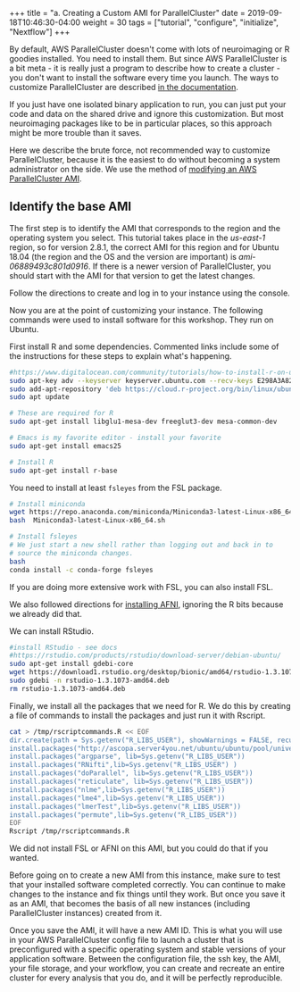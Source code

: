 +++
title = "a. Creating a Custom AMI for ParallelCluster"
date = 2019-09-18T10:46:30-04:00 
weight = 30 
tags = ["tutorial", "configure", "initialize", "Nextflow"]
+++

By default, AWS ParallelCluster doesn't come with lots of neuroimaging
or R goodies installed. You need to install them. But since AWS
ParallelCluster is a bit meta - it is really just a program to
describe how to create a cluster - you don't want to install the
software every time you launch. The ways to customize ParallelCluster are
described [in the
documentation](https://docs.aws.amazon.com/parallelcluster/latest/ug/tutorials_02_ami_customization.html#build-a-custom-aws-parallelcluster-ami).

If you just have one isolated binary application to run, you can just
put your code and data on the shared drive and ignore this
customization. But most neuroimaging packages like to be in particular
places, so this approach might be more trouble than it saves.

Here we describe the brute force, not recommended way to customize ParallelCluster,
because it is the easiest to do without becoming a system administrator on the side. We 
use the method of [modifying an AWS ParallelCluster AMI](https://docs.aws.amazon.com/parallelcluster/latest/ug/tutorials_02_ami_customization.html#modify-an-aws-parallelcluster-ami). 


##  Identify the base AMI
The first step is to identify the AMI that corresponds to the region 
and the operating system you select. This tutorial takes place in the *us-east-1* region, so for version 2.8.1, the correct AMI for this region and for Ubuntu 18.04
(the region and the OS and the version are important) is 
*ami-06889493c801d0916*. If there is a newer version of 
ParallelCluster, you should start with the AMI for that version to get the latest 
changes. 

Follow the directions to create and log in to your instance using the console. 

Now you are at the point of customizing your instance. The following
commands were used to install software for this workshop. They run on 
Ubuntu. 

First install R and some dependencies. Commented links include some of the instructions for these steps to explain what's happening.
```bash
#https://www.digitalocean.com/community/tutorials/how-to-install-r-on-ubuntu-18-04-quickstart
sudo apt-key adv --keyserver keyserver.ubuntu.com --recv-keys E298A3A825C0D65DFD57CBB651716619E084DAB9
sudo add-apt-repository 'deb https://cloud.r-project.org/bin/linux/ubuntu bionic-cran40/'
sudo apt update

# These are required for R
sudo apt-get install libglu1-mesa-dev freeglut3-dev mesa-common-dev

# Emacs is my favorite editor - install your favorite
sudo apt-get install emacs25

# Install R
sudo apt-get install r-base
```

You need to install at least `fsleyes` from the FSL package. 
```bash
# Install miniconda
wget https://repo.anaconda.com/miniconda/Miniconda3-latest-Linux-x86_64.sh
bash  Miniconda3-latest-Linux-x86_64.sh 

# Install fsleyes
# We just start a new shell rather than logging out and back in to
# source the miniconda changes.
bash
conda install -c conda-forge fsleyes
```
If you are doing more extensive work with FSL, you can also install FSL.


We also followed directions for [installing AFNI](https://afni.nimh.nih.gov/pub/dist/doc/htmldoc/background_install/install_instructs/steps_linux_ubuntu18.html#what-to-do), ignoring the R bits because we already did that.

We can install RStudio.
```bash
#install RStudio - see docs
#https://rstudio.com/products/rstudio/download-server/debian-ubuntu/
sudo apt-get install gdebi-core
wget https://download1.rstudio.org/desktop/bionic/amd64/rstudio-1.3.1073-amd64.deb
sudo gdebi -n rstudio-1.3.1073-amd64.deb
rm rstudio-1.3.1073-amd64.deb
```

Finally, we install all the packages that we need for R. We do this by
creating a file of commands to install the packages and just run it
with Rscript. 

```bash
cat > /tmp/rscriptcommands.R << EOF
dir.create(path = Sys.getenv("R_LIBS_USER"), showWarnings = FALSE, recursive = TRUE)
install.packages("http://ascopa.server4you.net/ubuntu/ubuntu/pool/universe/r/r-cran-rniftilib/r-cran-rniftilib_0.0-35.r79.orig.tar.xz", lib=Sys.getenv("R_LIBS_USER"), repos=NULL)
install.packages("argparse", lib=Sys.getenv("R_LIBS_USER"))
install.packages("RNifti",lib=Sys.getenv("R_LIBS_USER") )
install.packages("doParallel", lib=Sys.getenv("R_LIBS_USER"))
install.packages("reticulate", lib=Sys.getenv("R_LIBS_USER"))
install.packages("nlme",lib=Sys.getenv("R_LIBS_USER"))
install.packages("lme4",lib=Sys.getenv("R_LIBS_USER"))
install.packages("lmerTest",lib=Sys.getenv("R_LIBS_USER"))
install.packages("permute",lib=Sys.getenv("R_LIBS_USER"))
EOF
Rscript /tmp/rscriptcommands.R
```
We did not install FSL or AFNI on this AMI, but you could do that if
you wanted.

Before going on to create a new AMI from this instance, make sure to 
test that your installed software completed correctly. You can 
continue to make changes to the instance and fix things until they 
work. But once you save it as an AMI, that becomes the basis of all 
new instances (including ParallelCluster instances) created from it. 

Once you save the AMI, it will have a new AMI ID. This is what you 
will use in your AWS ParallelCluster config file to launch a cluster 
that is preconfigured with a specific operating system and stable 
versions of your application software. Between the configuration file, 
the ssh key, the AMI, your file storage, and your workflow, you can create and 
recreate an entire cluster for every analysis that you do, and it will 
be perfectly reproducible.
